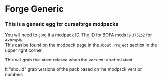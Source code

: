 # Forge Generic

### This is a generic egg for curseforge modpacks

You will need to give it a modpack ID. The ID for BOFA mods is `375152` for example.  
This can be found on the modpack page in the `About Project` section in the upper right corner.

This will grab the latest release when the version is set to latest. 

It "should" grab versions of the pack based on the modpack version numbers

